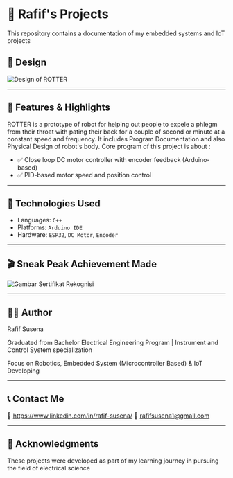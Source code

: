 # 🤖 Rafif's Projects

This repository contains a documentation of my embedded systems and IoT projects

## 🔧 Design

![Design of ROTTER](https://github.com/user-attachments/assets/14eace0e-10e8-4560-8f15-274edb7cf460)

---

## 🚀 Features & Highlights
ROTTER is a prototype of robot for helping out people to expele a phlegm from their throat with pating their back for a couple of second or minute at a constant speed and frequency. It includes Program Documentation and also Physical Design of robot's body.
Core program of this project is about :
- ✅ Close loop DC motor controller with encoder feedback (Arduino-based)
- ✅ PID-based motor speed and position control
---

## 🧰 Technologies Used

- Languages: `C++`
- Platforms: `Arduino IDE`
- Hardware: `ESP32`, `DC Motor`, `Encoder`

---

## 🎬 Sneak Peak Achievement Made

![Gambar Sertifikat Rekognisi](https://github.com/user-attachments/assets/c33b3139-71ae-4312-8308-aca21f5d8238)

---

## 🧑‍💻 Author
Rafif Susena

Graduated from Bachelor Electrical Engineering Program | Instrument and Control System specialization

Focus on Robotics, Embedded System (Microcontroller Based) & IoT Developing

---

## 📞 Contact Me
🔗 https://www.linkedin.com/in/rafif-susena/
📧 rafifsusena1@gmail.com

---

## 🙏 Acknowledgments
These projects were developed as part of my learning journey in pursuing the field of electrical science
